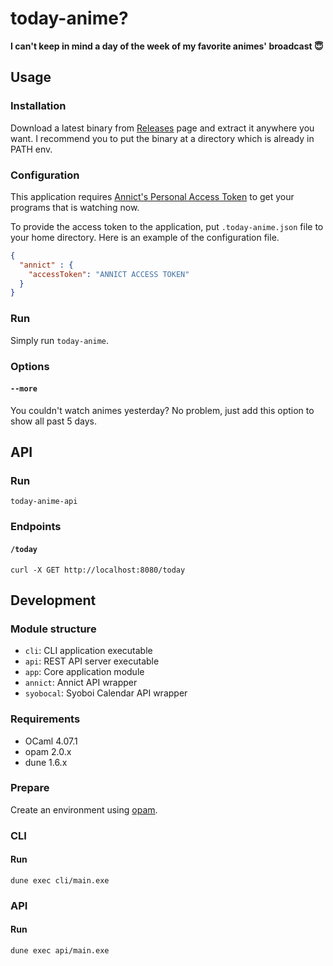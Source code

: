 # today-anime?

**I can't keep in mind a day of the week of my favorite animes' broadcast 😇**

## Usage

### Installation

Download a latest binary from [Releases](https://github.com/kuy/today-anime/releases) page and extract it anywhere you want.
I recommend you to put the binary at a directory which is already in PATH env.

### Configuration

This application requires [Annict's Personal Access Token](https://annict.jp/settings/apps) to get your programs that is watching now.

To provide the access token to the application, put `.today-anime.json` file to your home directory. Here is an example of the configuration file.

```json
{
  "annict" : {
    "accessToken": "ANNICT ACCESS TOKEN"
  }
}
```

### Run

Simply run `today-anime`.

### Options

#### `--more`

You couldn't watch animes yesterday? No problem, just add this option to show all past 5 days.


## API

### Run

`today-anime-api`

### Endpoints

#### `/today`

`curl -X GET http://localhost:8080/today`


## Development

### Module structure

- `cli`: CLI application executable
- `api`: REST API server executable
- `app`: Core application module
- `annict`: Annict API wrapper
- `syobocal`: Syoboi Calendar API wrapper

### Requirements

- OCaml 4.07.1
- opam 2.0.x
- dune 1.6.x

### Prepare

Create an environment using [opam](https://opam.ocaml.org/doc/Usage.html#opam-switch).

### CLI

#### Run

`dune exec cli/main.exe`

### API

#### Run

`dune exec api/main.exe`